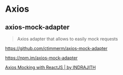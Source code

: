 # Axios

## axios-mock-adapter

> Axios adapter that allows to easily mock requests

<https://github.com/ctimmerm/axios-mock-adapter>

<https://npm.im/axios-mock-adapter>

[Axios Mocking with ReactJS | by INDRAJITH](https://blog.bitsrc.io/axios-mocking-with-reactjs-85d83d51704f)
